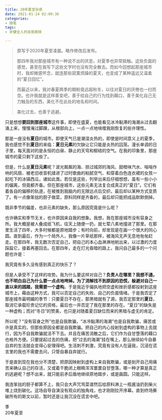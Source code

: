 ```yaml
---
title: 20年夏至杂感
date: 2021-01-24 02:09:36
categories: 
- 随笔
tags:  
- 非健全人的自我救赎

---
```


> 原写于2020年夏至凌晨。略作修改后发布。
>
> 那四年我对那座城市有一种说不出的厌恶，对夏季也异常抵触。这些负面的感觉，甚至在我写下这些文字时也没有完全散去。而如今回想起那座城市时，我却微感怀念，就连那些寂寞烦躁的夏天，也变成了某种遥远又温柔的“夏日回忆”。
>
> 而最近以来，我对春夏两季的期盼竟远超秋冬，以往对夏日的厌倦也一扫而空。也许我就是这样善变吧，善于给自己的行为找到藉口，善于美化自己无力触及的东西，美化不在此处的地名和时间。
>
> 美化过去，也善于逃避。

只是想想**要回到那座城市**这件事，即使在盛夏，也能看见冰冷黏滞的海潮从过去翻涌上来，慢慢淹过脚踝，从根部向上，一点一点地啃噬我刚恢复的些许理性。

那是一座没有**夏日**的城市。即使天气已是潮湿炎热的，即使是时间意义上的夏季，我也感觉不到**夏日**的来临：**夏日元素**的欠缺让它只能是炎热的囚笼。漫长单调的日子里，每天面对的是永恒的白昼、静止的天穹和郁结的空气。在我的印象里，那座城市的夏只剩下这些了。

<!--more-->

但是，什么是**夏日元素**呢？波光粼粼的海、掠过城郊的海风、甜橙味汽水、嗡嗡作响的风扇、被老旧收音机揉进了过时歌曲的粘腻空气、和穿着白色连衣裙的女孩一起吃下的冰镇西瓜，诸如此类。若仅是这些，列举出来后仔细想想，虽有一些小小的偏离，但竟都齐备。但在那座城市，这些元素无法复合成真正的“夏日”。它们有着各自的偏移的轨道，在被推到我脑内的无限远点后交织，最后却以某种方式变质了。有一点像笨拙的厨子做菜，原料同样是齐备的，最后却只能把成品默默倒掉。

既非季节的偏差，也非元素的缺失，那么原因究竟是什么呢？

也许确实和季节无关，也许原因来自我的想象。我想，我在那座城市没有容身之所。我大概是被人叠成纸飞机，往天上随便一扔，就七荤八素地撞进了那里。在那里生活了四年，大多时候都是原地踏步；有时向前，却发现是在画一个很大的同心圆。直到最后，作为一个局外人，我像一片草纸那样，被海风无声无息地匆匆赶走。在那四年，我无数次否定自己，把自己的本心血淋淋地剜出来，以过激的力度踩扁它，接着再塞回去。在那四年，走在灯光昏暗的路上，我问自己最多的一个问题也许是：

我究竟有多久没有感到真正的快乐了？

但是人承受不了这样的攻势。我为什么要这样对自己？**负责人在哪里？**我想不通，也不明白自己为什么要一点点地垮掉。为了消解找不到原因的恐慌，躲避对自己一直以来的践踏，我需要一个**虚构**。于是我近乎偏执地把空虚和挫折感都投射到这座城市上，藉由这种方式，我可以否定自己的失败、自己的负面情绪。于是我否定了那座城市最明媚的季节：只要夏日不存在，那黑暗就有了源。我否定那里的**夏日**，取消它承载珍贵记忆的资格，最后也一并否定了我在那里的存在。“夏日”的缺失是一种虚构；而对“冬日”的赞美，也只是对随着夏日缺位而来的黑暗与虚无的肯定。

所以呢？“没有容身之所”也是自我欺骗，“冰冷黏滞的海潮”也是自我欺骗，痛苦或许是真实的，但那些原因全都是自我欺骗。把自己的内心投射到虚构的事物上去就行，因为不自我欺骗就活不下去。并且在痛苦消散之后，它们作为自甘堕落的藉口也格外方便。只要提起过去的伤痛，把“过去的海潮”挂在嘴上，那么继续如今自暴自弃的生活就会变得心安理得吧。生活刺不刺激，究竟有没有人在逼我，沉浸在谎言里的我也不需要去问，只管自暴自弃就行。

于是直到现在我也分不清楚，把原因映射到虚构上来自我欺骗，或是剖开自己用痛苦来确认自己的存活，又或着干脆闭上眼睛浑浑噩噩自甘堕落，哪一种才算是真正的逃避呢？想不出来，就只能前矛后盾地继续原地踏步，或是画圆。只能这样。

我连笨拙的厨子都算不上，我只会大声咒骂菜谱然后给原料淋上一瓶酱油扔到柴火堆上烧到碳化。这场自导自演没有观众的独角戏，也才刚刚拉开序幕。直到终场撕破所有的斯文以前，暂时还是让我沉没在谎言中吧。

季  
20年夏至